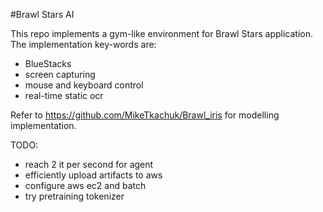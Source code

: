 #Brawl Stars AI

This repo implements a gym-like environment for Brawl Stars application.
The implementation key-words are:
- BlueStacks
- screen capturing
- mouse and keyboard control
- real-time static ocr

Refer to https://github.com/MikeTkachuk/Brawl_iris for modelling implementation.

TODO: 
- reach 2 it per second for agent
- efficiently upload artifacts to aws
- configure aws ec2 and batch
- try pretraining tokenizer